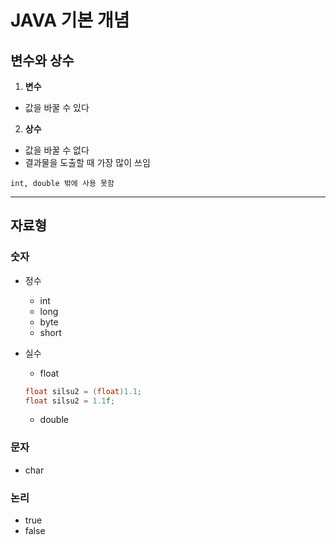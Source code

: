 # JAVA 기본 개념



## 변수와 상수

1. **변수**

+ 값을 바꿀 수 있다



2. **상수**

+ 값을 바꿀 수 없다
+ 결과물을 도출할 때 가장 많이 쓰임

`int, double 밖에 사용 못함`



----



## 자료형

### 숫자

+ 정수
  + int
  + long
  + byte
  + short

+ 실수

  + float

  ```c
  float silsu2 = (float)1.1;
  float silsu2 = 1.1f;
  ```

  + double

### 문자

+ char

### 논리

+ true
+ false 

